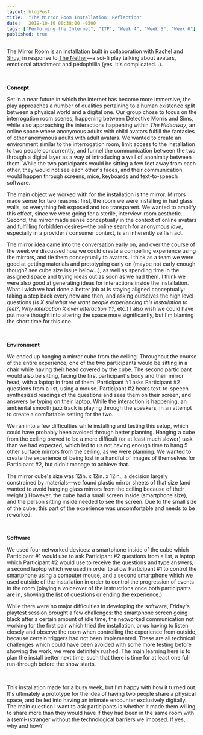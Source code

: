 ```yaml
---
layout: blogPost
title:  "The Mirror Room Installation: Reflection"
date:   2019-10-10 00:38:00 -0500
tags: ["Performing the Internet", "ITP", "Week 4", "Week 5", "Week 6"]
published: true
---
```

The Mirror Room is an installation built in collaboration with <a href="https://www.rachelqxl.space" class="underlined">Rachel</a> and <a href="https://www.shuyichang.com/" class="underlined">Shuyi</a> in response to <a href="https://en.wikipedia.org/wiki/The_Nether" class="underlined">The Nether</a>—a sci-fi play talking about avatars, emotional attachment and pedophillia (yes, it's complicated...). 

<br/>

**Concept**

Set in a near future in which the internet has become more immersive, the play approaches a number of dualities pertaining to a human existence split between a physical world and a digital one. Our group chose to focus on the interrogation room scenes, happening between Detective Morris and Sims, while also approaching the interactions happening within *The Hideaway*, an online space where anonymous adults with child avatars fulfill the fantasies of other anonymous adults with adult avatars. We wanted to create an environment similar to the interrogation room, limit access to the installation to two people concurrently, and funnel the communication between the two through a digital layer as a way of introducing a wall of anonimity between them. While the two participants would be sitting a few feet away from each other, they would not see each other's faces, and their communication would happen through screens, mice, keyboards and text-to-speech software.

The main object we worked with for the installation is the mirror. Mirrors made sense for two reasons: first, the room we were installing in had glass walls, so everything felt  exposed and too transparent. We wanted to amplify this effect, since we were going for a sterile, interview-room aesthetic. Second, the mirror made sense conceptually in the context of online avatars and fulfilling forbidden desires—the online search for anonymous *love*, especially in a provider / consumer context, is an inherently selfish act. 

The mirror idea came into the conversation early on, and over the course of the week we discussed how we could create a compelling experience using the mirrors, and tie them conceptually to avatars. I think as a team we were good at getting materials and prototyping early on (maybe not early enough though? see cube size issue below...), as well as spending time in the assigned space and trying ideas out as soon as we had them. I think we were also good at generating ideas for interactions inside the installation. What I wish we had done a better job at is staying aligned conceptually: taking a step back every now and then, and asking ourselves the high level questions (*Is X still what we want people experiencing this installation to feel?*, *Why interaction X over interaction Y?*, etc.) I also wish we could have put more thought into altering the space more significantly, but I'm blaming the short time for this one.

<br/>

**Environment**

We ended up hanging a mirror cube from the ceiling. Throughout the course of the entire experience, one of the two participants would be sitting in a chair while having their head covered by the cube. The second participant would also be sitting, facing the first participant's body and their mirror head, with a laptop in front of them. Participant #1 asks Participant #2 questions from a list, using a mouse. Participant #2 hears text-to-speech synthesized readings of the questions and sees them on their screen, and answers by typing on their laptop. While the interaction is happening, an ambiental smooth jazz track is playing through the speakers, in an attempt to create a comfortable setting for the two.

We ran into a few difficulties while installing and testing this setup, which could have probably been avoided through better planning. Hanging a cube from the ceiling proved to be a more difficult (or at least much slower) task than we had expected, which led to us not having enough time to hang 5 other surface mirrors from the ceiling, as we were planning. We wanted to create the experience of being lost in a handful of images of themselves for Participant #2, but didn't manage to achieve that. 

The mirror cube's size was 12in. x 12in. x 12in., a decision largely constrained by materials—we found plastic mirror sheets of that size (and wanted to avoid hanging glass mirrors from the ceiling because of their weight.) However, the cube had a small screen inside (smartphone size), and the person sitting inside needed to see the screen. Due to the small size of the cube, this part of the experience was uncomfortable and needs to be reworked. 

<br/>

**Software**

We used four networked devices: a smartphone inside of the cube which Participant #1 would use to ask Participant #2 questions from a list, a laptop which Participant #2 would use to receive the questions and type answers, a second laptop which we used in order to allow Participant #1 to control the smartphone using a computer mouse, and a second smartphone which we used outside of the installation in order to control the progression of events in the room (playing a voiceover of the instructions once both participants are in, showing the list of questions or ending the experience.)

While there were no major difficulties in developing the software, Friday's playtest session brought a few challenges: the smartphone screen going black after a certain amount of idle time, the networked communication not working for the first pair which tried the installation, or us having to listen closely and observe the room when controlling the experience from outside, because certain triggers had not been implemented. These are all technical challenges which could have been avoided with some more testing before showing the work, we were definitely rushed. The main learning here is to plan the install better next time, such that there is time for at least one full run-through before the show starts.

<br/>

This installation made for a busy week, but I'm happy with how it turned out. It's ultimately a prototype for the idea of having two people share a physical space, and be led into having an intimate encounter exclusively digitally. The main question I want to ask participants is whether it made them willing to share more than they would have if they had been in the same room with a (semi-)stranger without the technological barriers we imposed. If yes, why and how?